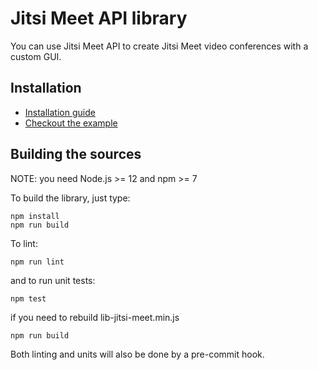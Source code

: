 # Jitsi Meet API library

You can use Jitsi Meet API to create Jitsi Meet video conferences with a custom GUI.

## Installation

- [Installation guide](doc/API.md#installation)
- [Checkout the example](doc/example)

## Building the sources

NOTE: you need Node.js >= 12 and npm >= 7

To build the library, just type:

```
npm install
npm run build
```

To lint:

```
npm run lint
```

and to run unit tests:

```
npm test
```

if you need to rebuild lib-jitsi-meet.min.js

```
npm run build
```

Both linting and units will also be done by a pre-commit hook.
